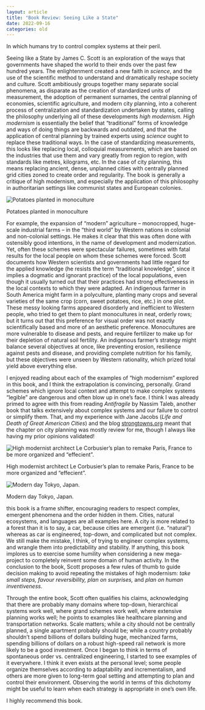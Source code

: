 ```yaml
---
layout: article
title: "Book Review: Seeing Like a State"
date: 2022-09-16
categories: old
---
```


<p class="subtitle" style="margin: 0">
  In which humans try to control complex systems at their peril.
</p>
<p class="first-paragraph">
  Seeing like a State by James C. Scott is an exploration of the ways that
  governments have shaped the world to their ends over the past few hundred
  years. The enlightenment created a new faith in
  <em>science</em>, and the use of the scientific method to understand and
  dramatically reshape society and culture. Scott ambitiously groups together
  many separate social phenomena, as disparate as the creation of standardized
  units of measurement, the adoption of permanent surnames, the central planning
  of economies, scientific agriculture, and modern city planning, into a
  coherent process of centralization and standardization undertaken by states,
  calling the philosophy underlying all of these developments
  <em>high modernism.</em> <em>High modernism</em> is essentially the belief
  that “traditional” forms of knowledge and ways of doing things are backwards
  and outdated, and that the application of central planning by trained experts
  using <em>science</em> ought to replace these traditional ways. In the case of
  standardizing measurements, this looks like replacing local, colloquial
  measurements, which are based on the industries that use them and vary greatly
  from region to region, with standards like metres, kilograms, etc. In the case
  of city planning, this means replacing ancient, dense, unplanned cities with
  centrally planned grid cities zoned to create order and regularity. The book
  is generally a critique of high modernism, and especially the application of
  this philosophy in authoritarian settings like communist states and European
  colonies.
</p>
<!--more-->
<div class="responsive-row">
  <div class="left-image" style="flex-basis: 50%; flex-shrink: 0">
    <img
      src="/assets/images/book-review-seeing-like-a-state/Tractors_in_Potato_Field.jpg"
      alt="Potatoes planted in monoculture"
    />
    <p class="image-caption">Potatoes planted in monoculture</p>
  </div>
  <p>
    For example, the expansion of “modern” agriculture – monocropped, huge-scale
    industrial farms – in the “third world” by Western nations in colonial and
    non-colonial settings. He makes it clear that this was often done with
    ostensibly good intentions, in the name of development and modernization.
    Yet, often these schemes were spectacular failures, sometimes with fatal
    results for the local people on whom these schemes were forced. Scott
    documents how Western scientists and governments had little regard for the
    applied knowledge (he resists the term “traditional knowledge”, since it
    implies a dogmatic and ignorant practice) of the local populations, even
    though it usually turned out that their practices had strong effectiveness
    in the local contexts to which they were adapted. An indigenous farmer in
    South America might farm in a polyculture, planting many crops and several
    varieties of the same crop (corn, sweet potatoes, rice, etc.) in one plot.
    These messy looking farms appeared disorderly and inefficient to Western
    people, who tried to get them to plant monocultures in neat, orderly rows;
    but it turns out that this preference for visual order was not exactly
    scientifically based and more of an aesthetic preference. Monocultures are
    more vulnerable to disease and pests, and require fertilizer to make up for
    their depletion of natural soil fertility. An indigenous farmer’s strategy
    might balance several objectives at once, like preventing erosion,
    resilience against pests and disease, and providing complete nutrition for
    his family, but these objectives were unseen by Western rationality, which
    prized total yield above everything else.
  </p>
</div>
<p>
  I enjoyed reading about each of the examples of “high modernism” explored in
  this book, and I think the extrapolation is convincing, personally. Grand
  schemes which ignore local context and attempt to make complex systems
  “legible” are dangerous and often blow up in one’s face. I think I was already
  primed to agree with this from reading
  <em>Antifragile</em> by Nassim Taleb, another book that talks extensively
  about complex systems and our failure to control or simplify them. That, and
  my experience with Jane Jacobs (<em
    >Life and Death of Great American Cities</em
  >) and the blog <a href="http://strongtowns.org">strongtowns.org</a> meant
  that the chapter on city planning was mostly review for me, though I always
  like having my prior opinions validated!
</p>
<div class="responsive-row">
  <div class="left-image" style="flex-basis: 50%; flex-shrink: 0">
    <img
      src="/assets/images/book-review-seeing-like-a-state/Plan_Voisin_model.jpg"
      alt="High modernist architect Le Corbusier’s plan to remake Paris, France to be more organized and “effecient”."
    />
    <p class="image-caption">
      High modernist architect Le Corbusier’s plan to remake Paris, France to be
      more organized and “effecient”.
    </p>
  </div>
  <div class="right-image" style="flex-basis: 50%; flex-shrink: 0">
    <img
      src="/assets/images/book-review-seeing-like-a-state/Tokyo_from_the_top_of_the_SkyTree.jpg"
      alt="Modern day Tokyo, Japan."
    />
    <p class="image-caption">Modern day Tokyo, Japan.</p>
  </div>
</div>
<p>
  this book is a frame shifter, encouraging readers to respect complex, emergent
  phenomena and the order hidden in them. Cities, natural ecosystems, and
  languages are all examples here. A city is more related to a forest than it is
  to say, a car, because cities are emergent (i.e. “natural”) whereas as car is
  engineered, top-down, and complicated but not complex. We still make the
  mistake, I think, of trying to engineer complex systems, and wrangle them into
  predictability and stability. If anything, this book implores us to exercise
  some humility when considering a new mega-project to completely reinvent some
  domain of human activity. In the conclusion to the book, Scott proposes a few
  rules of thumb to guide decision making to avoid repeating the mistakes of
  high modernism:
  <em>take small steps, favour reversibility, plan on surprises,</em> and
  <em>plan on human inventiveness.</em>
</p>
<p>
  Through the entire book, Scott often qualifies his claims, acknowledging that
  there are probably many domains where top-down, hierarchical systems work
  well, where grand schemes work well, where extensive planning works well; he
  points to examples like healthcare planning and transportation networks. Scale
  matters; while a city should not be centrally planned, a single apartment
  probably should be; while a country probably shouldn’t spend billions of
  dollars building huge, mechanized farms, spending billions of dollars on a
  robust high-speed rail network is more likely to be a good investment. Once I
  began to think in terms of spontaneous order vs. centralized engineering, I
  started to see examples of it everywhere. I think it even exists at the
  personal level; some people organize themselves according to adaptability and
  incrementalism, and others are more given to long-term goal setting and
  attempting to plan and control their environment. Observing the world in terms
  of this dichotomy might be useful to learn when each strategy is appropriate
  in one’s own life.
</p>
<p>I highly recommend this book.</p>
